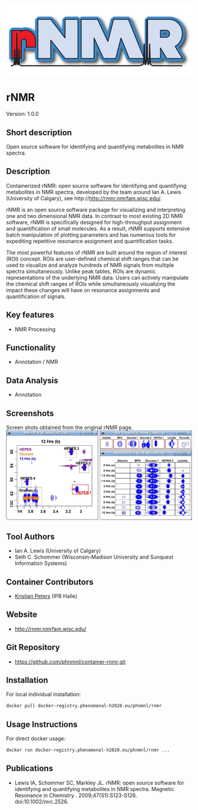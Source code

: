 <!-- Guidance:
Logo: The logo needs have the text "Logo" inside the square bracket place holder to be recognized at the App Library.
Tool name: First single hashtag (#) will be taken as tool name.
Version: Should always go after the first hastag and before the second hastag. The line needs to respond to the regexp "^Version: (.+)" being the first group the actual version.

Fields: for the App Library, the following fields will be parsed:

# Name of the tool
Version: z.x-whatever
## Short description
## Description
## Key features
## Publications
## Screenshots
## Tool Authors 
- Author 1 and affiliation
- [Author 2](link_to_author_2) and affiliation
## Container Contributors
- Contributor 1
- [Contributor 2](link_to_contributior_2) and affiliation
## Website
## Usage Instructions

Free text with triple tick code blocks, comprising docker, ipython and galaxy usage

## Installation 

They all have to be at the second hashtag level

For screenshots, you should use the following scheme:

![screenshot](screenshots/s1.gif)
![screenshot](screenshots/s2.gif)

-->
![Logo](rNMR_logo.gif)

# rNMR
Version: 1.0.0

## Short description

<!-- 
This should only be 20 to 40 words, hopefully a single sentence.
-->

Open source software for identifying and quantifying metabolites in NMR spectra.

## Description

Containerized rNMR: open source software for identifying and quantifying metabolites in NMR spectra, developed by the team around Ian A. Lewis (University of Calgary), see http://http://rnmr.nmrfam.wisc.edu/.

rNMR is an open source software package for visualizing and interpreting one and two dimensional NMR data. In contrast to most existing 2D NMR software, rNMR is specifically designed for high-throughput assignment and quantification of small molecules. As a result, rNMR supports extensive batch manipulation of plotting parameters and has numerous tools for expediting repetitive resonance assignment and quantification tasks.

The most powerful features of rNMR are built around the region of interest (ROI) concept. ROIs are user-defined chemical shift ranges that can be used to visualize and analyze hundreds of NMR signals from multiple spectra simultaneously. Unlike peak tables, ROIs are dynamic representations of the underlying NMR data. Users can actively manipulate the chemical shift ranges of ROIs while simultaneously visualizing the impact these changes will have on resonance assignments and quantification of signals.

## Key features

- NMR Processing

## Functionality

- Annotation / NMR

## Data Analysis

- Annotation

## Screenshots

Screen shots obtained from the original rNMR page.
![screenshot](screenshots/s1.jpg)

## Tool Authors

- Ian A. Lewis (University of Calgary)
- Seth C. Schommer (Wisconsin-Madison University and Sunquest Information Systems)

## Container Contributors

- [Kristian Peters](https://github.com/korseby) (IPB Halle)

## Website

- http://rnmr.nmrfam.wisc.edu/


## Git Repository

- https://github.com/phnmnl/container-rnmr.git

## Installation 

For local individual installation:

```bash
docker pull docker-registry.phenomenal-h2020.eu/phnmnl/rnmr
```

## Usage Instructions

For direct docker usage:

```bash
docker run docker-registry.phenomenal-h2020.eu/phnmnl/rnmr ...
```

## Publications

<!-- Guidance:
Use AMA style publications as a list (you can export AMA from PubMed, on the Formats: Citation link when looking at the entry).
-->

- Lewis IA, Schommer SC, Markley JL. rNMR: open source software for identifying and quantifying metabolites in NMR spectra. Magnetic Resonance in Chemistry . 2009;47(S1):S123-S126. doi:10.1002/mrc.2526.
